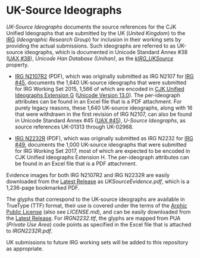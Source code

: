 # UK-Source Ideographs

*UK-Source Ideographs* documents the source references for the CJK Unified Ideographs that are submitted by the UK (*United Kingdom*) to the [IRG](http://appsrv.cse.cuhk.edu.hk/~irg/) (*Ideographic Research Group*) for inclusion in their working sets by providing the actual submissions. Such ideographs are referred to as UK-source ideographs, which is documented in Unicode Standard Annex #38 ([UAX #38](https://unicode.org/reports/tr38/)), *Unicode Han Database (Unihan)*, as the [*kIRG_UKSource*](https://unicode.org/reports/tr38/#kIRG_UKSource) property.

* [IRG N2107R2](https://github.com/unicode-org/uk-source-ideographs/raw/master/IRGN2107R2.pdf) (PDF), which was originally submitted as IRG N2107 for [IRG #45](http://appsrv.cse.cuhk.edu.hk/~irg/irg/irg45/IRG45.htm), documents the 1,640 UK-source ideographs that were submitted for IRG Working Set 2015, 1,566 of which are encoded in [CJK Unified Ideographs Extension G](https://www.unicode.org/Public/13.0.0/charts/blocks/U30000.pdf) ([Unicode Version 13.0](https://www.unicode.org/versions/Unicode13.0.0/)). The per-ideograph attributes can be found in an Excel file that is a PDF attachment. For purely legacy reasons, these 1,640 UK-source ideographs, along with 16 that were withdrawn in the first revision of IRG N2107, can also be found in Unicode Standard Annex #45 ([UAX #45](https://unicode.org/reports/tr45/)), *U-Source Ideographs*, as source references UK-01313 through UK-02968.

* [IRG N2232R](https://github.com/unicode-org/uk-source-ideographs/raw/master/IRGN2232R.pdf) (PDF), which was originally submitted as IRG N2232 for [IRG #49](http://appsrv.cse.cuhk.edu.hk/~irg/irg/irg49/IRG49.htm), documents the 1,000 UK-source ideographs that were submitted for IRG Working Set 2017, most of which are expected to be encoded in CJK Unified Ideographs Extension H. The per-ideograph attributes can be found in an Excel file that is a PDF attachment.

Evidence images for both IRG N2107R2 and IRG N2232R are easily downloaded from the [Latest Release](https://github.com/unicode-org/uk-source-ideographs/releases/latest/) as *UKSourceEvidence.pdf*, which is a 1,236-page bookmarked PDF.

The glyphs that correspond to the UK-source ideographs are available in TrueType (TTF) format, their use is covered under the terms of the [Arphic Public License](https://ftp.gnu.org/gnu/non-gnu/chinese-fonts-truetype/LICENSE) (also see *LICENSE.md*), and can be easily downloaded from the [Latest Release](https://github.com/unicode-org/uk-source-ideographs/releases/latest/). For *IRGN2232.ttf*, the glyphs are mapped from PUA (*Private Use Area*) code points as specified in the Excel file that is attached to *IRGN2232R.pdf*.

UK submissions to future IRG working sets will be added to this repository as appropriate.
